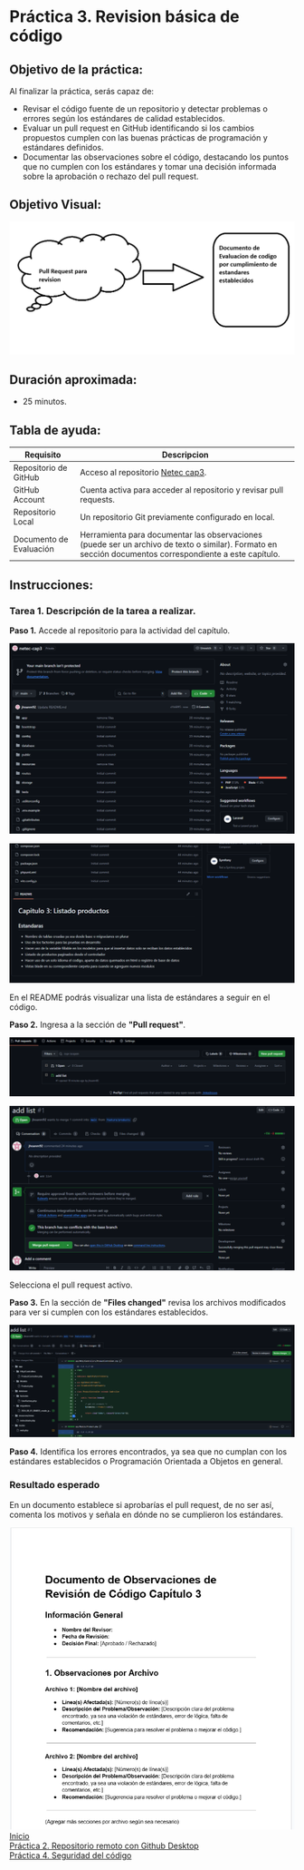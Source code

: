 # Práctica 3. Revision básica de código

## Objetivo de la práctica:
Al finalizar la práctica, serás capaz de:
- Revisar el código fuente de un repositorio y detectar problemas o errores según los estándares de calidad establecidos.
- Evaluar un pull request en GitHub identificando si los cambios propuestos cumplen con las buenas prácticas de programación y estándares definidos.
- Documentar las observaciones sobre el código, destacando los puntos que no cumplen con los estándares y tomar una decisión informada sobre la aprobación o rechazo del pull request.

## Objetivo Visual: 

![diagrama1](../images/cap3/7.png)

## Duración aproximada:
- 25 minutos.

## Tabla de ayuda:

| Requisito | Descripcion|
| --- | --- |
| Repositorio de GitHub | Acceso al repositorio [Netec cap3](https://github.com/mfperdomo09/netec-cap3.git). |
| GitHub Account | Cuenta activa para acceder al repositorio y revisar pull requests. |
| Repositorio Local | Un repositorio Git previamente configurado en local. |
| Documento de Evaluación | Herramienta para documentar las observaciones (puede ser un archivo de texto o similar). Formato en sección documentos correspondiente a este capítulo. |

## Instrucciones: 

### Tarea 1. Descripción de la tarea a realizar.
**Paso 1.** Accede al repositorio para la actividad del capítulo.

![Logo](../images/cap3/1.png)

![Logo](../images/cap3/2.png)

En el README podrás visualizar una lista de estándares a seguir en el código.

**Paso 2.** Ingresa a la sección de **"Pull request"**.

![Logo](../images/cap3/3.png)

![Logo](../images/cap3/5.png)

Selecciona el pull request activo.

**Paso 3.** En la sección de **"Files changed"** revisa los archivos modificados para ver si cumplen con los estándares establecidos.

![Logo](../images/cap3/4.png)

**Paso 4.**  Identifica los errores encontrados, ya sea que no cumplan con los estándares establecidos o Programación Orientada a Objetos en general.

### Resultado esperado

En un documento establece si aprobarías el pull request, de no ser así, comenta los motivos y señala en dónde no se cumplieron los estándares.

![imagen resultado](../images/cap3/6.png)
[Inicio](../README.md)<br>
[Práctica 2. Repositorio remoto con Github Desktop](../Capítulo2/README.md)<br>
[Práctica 4. Seguridad del código](../Capítulo4/README.md)<br>
